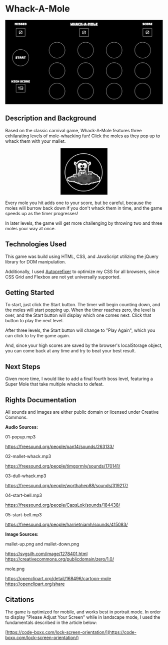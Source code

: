 
# Whack-A-Mole

![Layout of the Game](./images/whack_a_mole_screenshot.png)

## Description and Background
Based on the classic carnival game, Whack-A-Mole features three exhilarating levels of mole-whacking fun! Click the moles as they pop up to whack them with your mallet. 

<div style="text-align: center">
<img src="./images/mole_screenshot.png" alt="drawing" width="150"/>
</div>

Every mole you hit adds one to your score, but be careful, because the moles will burrow back down if you don't whack them in time, and the game speeds up as the timer progresses!

In later levels, the game will get more challenging by throwing two and three moles your way at once.

## Technologies Used

This game was build using HTML, CSS, and JavaScript utilizing the jQuery library for DOM manipulation.

Additionally, I used [Autoprefixer](https://autoprefixer.github.io/) to optimize my CSS for all browsers, since CSS Grid and Flexbox are not yet universally supported.

## Getting Started

To start, just click the Start button. The timer will begin counting down, and the moles will start popping up. When the timer reaches zero, the level is over, and the Start button will display which one comes next. Click that button to play the next level. 

After three levels, the Start button will change to "Play Again", which you can click to try the game again.

And, since your high scores are saved by the browser's localStorage object, you can come back at any time and try to beat your best result.

## Next Steps

Given more time, I would like to add a final fourth boss level, featuring a Super Mole that take multiple whacks to defeat.

## Rights Documentation

All sounds and images are either public domain or licensed under Creative Commons.

__Audio Sources:__

01-popup.mp3

https://freesound.org/people/pan14/sounds/263133/

02-mallet-whack.mp3

https://freesound.org/people/timgormly/sounds/170141/

03-dull-whack.mp3

https://freesound.org/people/worthahep88/sounds/319217/

04-start-bell.mp3

https://freesound.org/people/CapsLok/sounds/184438/

05-start-bell.mp3

https://freesound.org/people/harrietniamh/sounds/415083/

__Image Sources:__

mallet-up.png and mallet-down.png

https://svgsilh.com/image/1278401.html
https://creativecommons.org/publicdomain/zero/1.0/

mole.png

https://openclipart.org/detail/168496/cartoon-mole
https://openclipart.org/share

## Citations

The game is optimized for mobile, and works best in portrait mode. In order to display "Please Adjust Your Screen" while in landscape mode, I used the fundamentals described in the article below:

[https://code-boxx.com/lock-screen-orientation/](https://code-boxx.com/lock-screen-orientation/)
